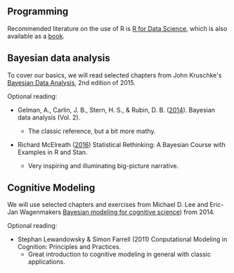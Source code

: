 ## Programming

Recommended literature on the use of R is [R for Data Science](http://r4ds.had.co.nz), which is also available as a [book](http://shop.oreilly.com/product/0636920034407.do).

## Bayesian data analysis

To cover our basics, we will read selected chapters from John Kruschke's [Bayesian Data Analysis](https://sites.google.com/site/doingbayesiandataanalysis/), 2nd edition of 2015.

Optional reading:

- Gelman, A., Carlin, J. B., Stern, H. S., & Rubin, D. B. ([2014](http://www.stat.columbia.edu/~gelman/book/)). Bayesian data analysis (Vol. 2).
    - The classic reference, but a bit more mathy.
    

- Richard McElreath ([2016](http://xcelab.net/rm/statistical-rethinking/)) Statistical Rethinking: A Bayesian Course with Examples in R and Stan.
    - Very inspiring and illuminating big-picture narrative.
    
## Cognitive Modeling

We will use selected chapters and exercises from Michael D. Lee and Eric-Jan Wagenmakers [Bayesian modeling for cognitive science](https://bayesmodels.com/)) from 2014.

Optional reading:

- Stephan Lewandowsky & Simon Farrell (2011) Conputational Modeling in Cognition: Principles and Practices. 
    - Great introduction to cognitive modeling in general with classic applications.